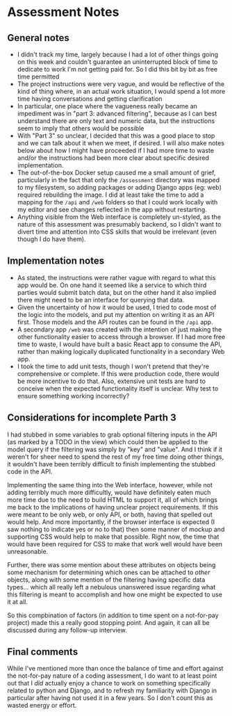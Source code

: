 # Assessment Notes

## General notes

- I didn't track my time, largely because I had a lot of other things going on this week and couldn't guarantee an uninterrupted block of time to dedicate to work I'm not getting paid for. So I did this bit by bit as free time permitted
- The project instructions were very vague, and would be reflective of the kind of thing where, in an actual work situation, I would spend a lot more time having conversations and getting clarification
- In particular, one place where the vagueness really became an impediment was in "part 3: advanced filtering", because as I can best understand there are only text and numeric data, but the instructions seem to imply that others would be possible
- With "Part 3" so unclear, I decided that this was a good place to stop and we can talk about it when we meet, if desired. I will also make notes below about how I might have proceeded if I had more time to waste and/or the instructions had been more clear about specific desired implementation.
- The out-of-the-box Docker setup caused me a small amount of grief, particularly in the fact that only the `/assessment` directory was mapped to my filesystem, so adding packages or adding Django apps (eg: web) required rebuilding the image.  I did at least take the time to add a mapping for the `/api` and `/web` folders so that I could work locally with my editor and see changes reflected in the app without restarting.
- Anything visible from the Web interface is completely un-styled, as the nature of this assessment was presumably backend, so I didn't want to divert time and attention into CSS skills that would be irrelevant (even though I do have them).


## Implementation notes

- As stated, the instructions were rather vague with regard to what this app would be. On one hand it seemed like a service to which third parties would submit batch data, but on the other hand it also implied there might need to be an interface for querying that data.
- Given the uncertainty of how it would be used, I tried to code most of the logic into the models, and put my attention on writing it as an API first.  Those models and the API routes can be found in the `/api` app.
- A secondary app `/web` was created with the intention of just making the other functionality easier to access through a browser.  If I had more free time to waste, I would have built a basic React app to consume the API, rather than making logically duplicated functionality in a secondary Web app.
- I took the time to add unit tests, though I won't pretend that they're comprehensive or complete. If this were production code, there would be more incentive to do that. Also, extensive unit tests are hard to conceive when the expected functionality itself is unclear.  Why test to ensure something working incorrectly?


## Considerations for incomplete Parth 3

I had stubbed in some variables to grab optional filtering inputs in the API (as marked by a TODO in the view) which could then be applied to the model query if the filtering was simply by "key" and "value".  And I think if it weren't for sheer need to spend the rest of my free time doing other things, it wouldn't have been terribly difficult to finish implementing the stubbed code in the API.

Implementing the same thing into the Web interface, however, while not adding terribly much more difficultly, would have definitely eaten much more time due to the need to build HTML to support it, all of which brings me back to the implications of having unclear project requirements.  If this were meant to be only web, or only API, or both, having that spelled out would help. And more importantly, if the browser interface is expected (I saw nothing to indicate yes or no to that) then some manner of mockup and supporting CSS would help to make that possible. Right now, the time that would have been required for CSS to make that work well would have been unreasonable.

Further, there was some mention about these attributes on objects being some mechanism for determining which ones can be attached to _other_ objects, along with some mention of the filtering having specific data types... which all really left a nebulous unanswered issue regarding what this filtering is meant to accomplish and how one might be expected to use it at all.

So this compbination of factors (in addition to time spent on a not-for-pay project) made this a really good stopping point. And again, it can all be discussed during any follow-up interview.

## Final comments

While I've mentioned more than once the balance of time and effort against the not-for-pay nature of a coding assessment, I do want to at least point out that I _did_ actually enjoy a chance to work on something specifically related to python and Django, and to refresh my familiarity with Django in particular after having not used it in a few years. So I don't count this as wasted energy or effort.